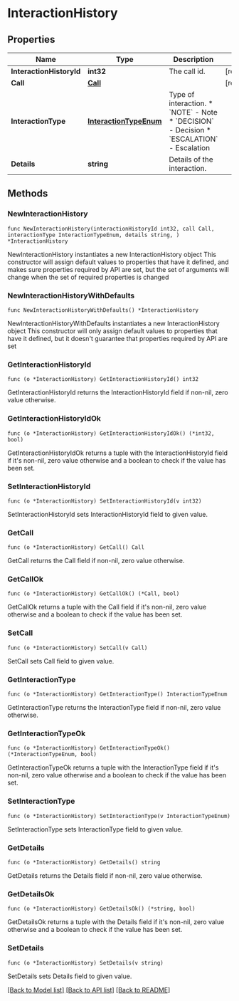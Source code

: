 # InteractionHistory

## Properties

Name | Type | Description | Notes
------------ | ------------- | ------------- | -------------
**InteractionHistoryId** | **int32** | The call id. | [readonly] 
**Call** | [**Call**](Call.md) |  | [readonly] 
**InteractionType** | [**InteractionTypeEnum**](InteractionTypeEnum.md) | Type of interaction.  * &#x60;NOTE&#x60; - Note * &#x60;DECISION&#x60; - Decision * &#x60;ESCALATION&#x60; - Escalation | 
**Details** | **string** | Details of the interaction. | 

## Methods

### NewInteractionHistory

`func NewInteractionHistory(interactionHistoryId int32, call Call, interactionType InteractionTypeEnum, details string, ) *InteractionHistory`

NewInteractionHistory instantiates a new InteractionHistory object
This constructor will assign default values to properties that have it defined,
and makes sure properties required by API are set, but the set of arguments
will change when the set of required properties is changed

### NewInteractionHistoryWithDefaults

`func NewInteractionHistoryWithDefaults() *InteractionHistory`

NewInteractionHistoryWithDefaults instantiates a new InteractionHistory object
This constructor will only assign default values to properties that have it defined,
but it doesn't guarantee that properties required by API are set

### GetInteractionHistoryId

`func (o *InteractionHistory) GetInteractionHistoryId() int32`

GetInteractionHistoryId returns the InteractionHistoryId field if non-nil, zero value otherwise.

### GetInteractionHistoryIdOk

`func (o *InteractionHistory) GetInteractionHistoryIdOk() (*int32, bool)`

GetInteractionHistoryIdOk returns a tuple with the InteractionHistoryId field if it's non-nil, zero value otherwise
and a boolean to check if the value has been set.

### SetInteractionHistoryId

`func (o *InteractionHistory) SetInteractionHistoryId(v int32)`

SetInteractionHistoryId sets InteractionHistoryId field to given value.


### GetCall

`func (o *InteractionHistory) GetCall() Call`

GetCall returns the Call field if non-nil, zero value otherwise.

### GetCallOk

`func (o *InteractionHistory) GetCallOk() (*Call, bool)`

GetCallOk returns a tuple with the Call field if it's non-nil, zero value otherwise
and a boolean to check if the value has been set.

### SetCall

`func (o *InteractionHistory) SetCall(v Call)`

SetCall sets Call field to given value.


### GetInteractionType

`func (o *InteractionHistory) GetInteractionType() InteractionTypeEnum`

GetInteractionType returns the InteractionType field if non-nil, zero value otherwise.

### GetInteractionTypeOk

`func (o *InteractionHistory) GetInteractionTypeOk() (*InteractionTypeEnum, bool)`

GetInteractionTypeOk returns a tuple with the InteractionType field if it's non-nil, zero value otherwise
and a boolean to check if the value has been set.

### SetInteractionType

`func (o *InteractionHistory) SetInteractionType(v InteractionTypeEnum)`

SetInteractionType sets InteractionType field to given value.


### GetDetails

`func (o *InteractionHistory) GetDetails() string`

GetDetails returns the Details field if non-nil, zero value otherwise.

### GetDetailsOk

`func (o *InteractionHistory) GetDetailsOk() (*string, bool)`

GetDetailsOk returns a tuple with the Details field if it's non-nil, zero value otherwise
and a boolean to check if the value has been set.

### SetDetails

`func (o *InteractionHistory) SetDetails(v string)`

SetDetails sets Details field to given value.



[[Back to Model list]](../README.md#documentation-for-models) [[Back to API list]](../README.md#documentation-for-api-endpoints) [[Back to README]](../README.md)


